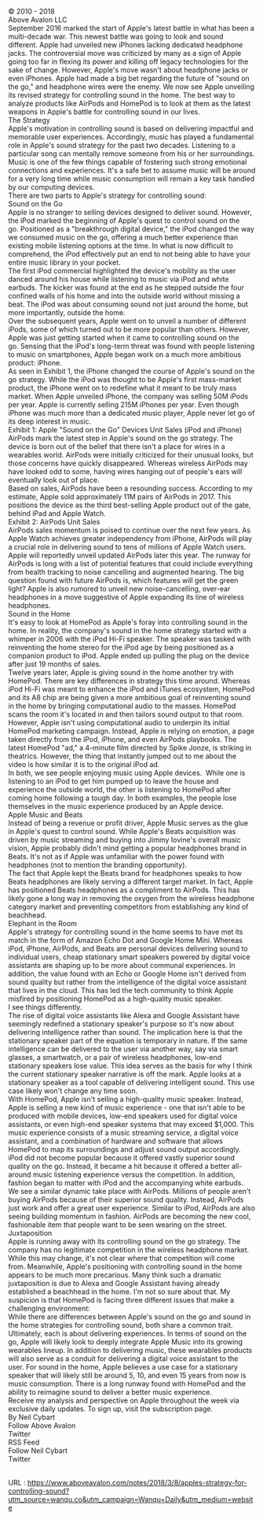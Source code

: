   © 2010 - 2018  
    Above Avalon LLC  
    September 2016 marked the start of Apple's latest battle in what has been a multi-decade war. This newest battle was going to look and sound different. Apple had unveiled new iPhones lacking dedicated headphone jacks. The controversial move was criticized by many as a sign of Apple going too far in flexing its power and killing off legacy technologies for the sake of change. However, Apple's move wasn't about headphone jacks or even iPhones. Apple had made a big bet regarding the future of "sound on the go," and headphone wires were the enemy. We now see Apple unveiling its revised strategy for controlling sound in the home. The best way to analyze products like AirPods and HomePod is to look at them as the latest weapons in Apple's battle for controlling sound in our lives.   
    The Strategy  
    Apple's motivation in controlling sound is based on delivering impactful and memorable user experiences. Accordingly, music has played a fundamental role in Apple's sound strategy for the past two decades. Listening to a particular song can mentally remove someone from his or her surroundings. Music is one of the few things capable of fostering such strong emotional connections and experiences. It's a safe bet to assume music will be around for a very long time while music consumption will remain a key task handled by our computing devices.   
    There are two parts to Apple's strategy for controlling sound:  
    Sound on the Go  
    Apple is no stranger to selling devices designed to deliver sound. However, the iPod marked the beginning of Apple's quest to control sound on the go. Positioned as a "breakthrough digital device," the iPod changed the way we consumed music on the go, offering a much better experience than existing mobile listening options at the time. In what is now difficult to comprehend, the iPod effectively put an end to not being able to have your entire music library in your pocket.   
    The first iPod commercial highlighted the device's mobility as the user danced around his house while listening to music via iPod and white earbuds. The kicker was found at the end as he stepped outside the four confined walls of his home and into the outside world without missing a beat. The iPod was about consuming sound not just around the home, but more importantly, outside the home.   
    Over the subsequent years, Apple went on to unveil a number of different iPods, some of which turned out to be more popular than others. However, Apple was just getting started when it came to controlling sound on the go. Sensing that the iPod's long-term threat was found with people listening to music on smartphones, Apple began work on a much more ambitious product: iPhone.  
    As seen in Exhibit 1, the iPhone changed the course of Apple's sound on the go strategy. While the iPod was thought to be Apple's first mass-market product, the iPhone went on to redefine what it meant to be truly mass market. When Apple unveiled iPhone, the company was selling 50M iPods per year. Apple is currently selling 215M iPhones per year. Even though iPhone was much more than a dedicated music player, Apple never let go of its deep interest in music.   
    Exhibit 1: Apple "Sound on the Go" Devices Unit Sales (iPod and iPhone)   
    AirPods mark the latest step in Apple's sound on the go strategy. The device is born out of the belief that there isn't a place for wires in a wearables world. AirPods were initially criticized for their unusual looks, but those concerns have quickly disappeared. Whereas wireless AirPods may have looked odd to some, having wires hanging out of people's ears will eventually look out of place.   
    Based on sales, AirPods have been a resounding success. According to my estimate, Apple sold approximately 11M pairs of AirPods in 2017. This positions the device as the third best-selling Apple product out of the gate, behind iPad and Apple Watch.   
    Exhibit 2: AirPods Unit Sales   
    AirPods sales momentum is poised to continue over the next few years. As Apple Watch achieves greater independency from iPhone, AirPods will play a crucial role in delivering sound to tens of millions of Apple Watch users. Apple will reportedly unveil updated AirPods later this year. The runway for AirPods is long with a list of potential features that could include everything from health tracking to noise cancelling and augmented hearing. The big question found with future AirPods is, which features will get the green light? Apple is also rumored to unveil new noise-cancelling, over-ear headphones in a move suggestive of Apple expanding its line of wireless headphones.  
    Sound in the Home  
    It's easy to look at HomePod as Apple's foray into controlling sound in the home. In reality, the company's sound in the home strategy started with a whimper in 2006 with the iPod Hi-Fi speaker. The speaker was tasked with reinventing the home stereo for the iPod age by being positioned as a companion product to iPod. Apple ended up pulling the plug on the device after just 19 months of sales.   
    Twelve years later, Apple is giving sound in the home another try with HomePod. There are key differences in strategy this time around. Whereas iPod Hi-Fi was meant to enhance the iPod and iTunes ecosystem, HomePod and its A8 chip are being given a more ambitious goal of reinventing sound in the home by bringing computational audio to the masses. HomePod scans the room it's located in and then tailors sound output to that room. However, Apple isn't using computational audio to underpin its initial HomePod marketing campaign. Instead, Apple is relying on emotion, a page taken directly from the iPod, iPhone, and even AirPods playbooks. The latest HomePod "ad," a 4-minute film directed by Spike Jonze, is striking in theatrics. However, the thing that instantly jumped out to me about the video is how similar it is to the original iPod ad.  
    In both, we see people enjoying music using Apple devices.  While one is listening to an iPod to get him pumped up to leave the house and experience the outside world, the other is listening to HomePod after coming home following a tough day. In both examples, the people lose themselves in the music experience produced by an Apple device.   
    Apple Music and Beats  
    Instead of being a revenue or profit driver, Apple Music serves as the glue in Apple's quest to control sound. While Apple's Beats acquisition was driven by music streaming and buying into Jimmy Iovine's overall music vision, Apple probably didn't mind getting a popular headphones brand in Beats. It's not as if Apple was unfamiliar with the power found with headphones (not to mention the branding opportunity).   
    The fact that Apple kept the Beats brand for headphones speaks to how Beats headphones are likely serving a different target market. In fact, Apple has positioned Beats headphones as a compliment to AirPods. This has likely gone a long way in removing the oxygen from the wireless headphone category market and preventing competitors from establishing any kind of beachhead.  
    Elephant in the Room  
    Apple's strategy for controlling sound in the home seems to have met its match in the form of Amazon Echo Dot and Google Home Mini. Whereas iPod, iPhone, AirPods, and Beats are personal devices delivering sound to individual users, cheap stationary smart speakers powered by digital voice assistants are shaping up to be more about communal experiences. In addition, the value found with an Echo or Google Home isn't derived from sound quality but rather from the intelligence of the digital voice assistant that lives in the cloud. This has led the tech community to think Apple misfired by positioning HomePod as a high-quality music speaker.   
    I see things differently.  
    The rise of digital voice assistants like Alexa and Google Assistant have seemingly redefined a stationary speaker's purpose so it's now about delivering intelligence rather than sound. The implication here is that the stationary speaker part of the equation is temporary in nature. If the same intelligence can be delivered to the user via another way, say via smart glasses, a smartwatch, or a pair of wireless headphones, low-end stationary speakers lose value. This idea serves as the basis for why I think the current stationary speaker narrative is off the mark. Apple looks at a stationary speaker as a tool capable of delivering intelligent sound. This use case likely won't change any time soon.  
    With HomePod, Apple isn't selling a high-quality music speaker. Instead, Apple is selling a new kind of music experience - one that isn't able to be produced with mobile devices, low-end speakers used for digital voice assistants, or even high-end speaker systems that may exceed $1,000. This music experience consists of a music streaming service, a digital voice assistant, and a combination of hardware and software that allows HomePod to map its surroundings and adjust sound output accordingly.   
    iPod did not become popular because it offered vastly superior sound quality on the go. Instead, it became a hit because it offered a better all-around music listening experience versus the competition. In addition, fashion began to matter with iPod and the accompanying white earbuds. We see a similar dynamic take place with AirPods. Millions of people aren't buying AirPods because of their superior sound quality. Instead, AirPods just work and offer a great user experience. Similar to iPod, AirPods are also seeing building momentum in fashion. AirPods are becoming the new cool, fashionable item that people want to be seen wearing on the street.   
    Juxtaposition   
    Apple is running away with its controlling sound on the go strategy. The company has no legitimate competition in the wireless headphone market. While this may change, it's not clear where that competition will come from. Meanwhile, Apple's positioning with controlling sound in the home appears to be much more precarious. Many think such a dramatic juxtaposition is due to Alexa and Google Assistant having already established a beachhead in the home. I'm not so sure about that. My suspicion is that HomePod is facing three different issues that make a challenging environment:   
    While there are differences between Apple's sound on the go and sound in the home strategies for controlling sound, both share a common trait. Ultimately, each is about delivering experiences. In terms of sound on the go, Apple will likely look to deeply integrate Apple Music into its growing wearables lineup. In addition to delivering music, these wearables products will also serve as a conduit for delivering a digital voice assistant to the user. For sound in the home, Apple believes a use case for a stationary speaker that will likely still be around 5, 10, and even 15 years from now is music consumption. There is a long runway found with HomePod and the ability to reimagine sound to deliver a better music experience.   
    Receive my analysis and perspective on Apple throughout the week via exclusive daily updates. To sign up, visit the subscription page.   
    By Neil Cybart  
    Follow Above Avalon  
    Twitter  
    RSS Feed  
    Follow Neil Cybart  
    Twitter  
       
    
  URL : https://www.aboveavalon.com/notes/2018/3/8/apples-strategy-for-controlling-sound?utm_source=wanqu.co&utm_campaign=Wanqu+Daily&utm_medium=website
